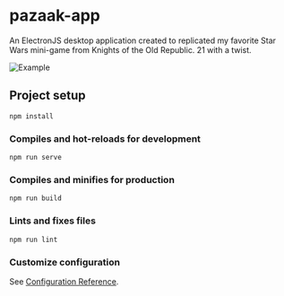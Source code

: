 # pazaak-app
An ElectronJS desktop application created to replicated my favorite Star Wars mini-game from Knights of the Old Republic. 21 with a twist. 

![Example](https://github.com/stynan27/PazaakApp/PazaakExample.gif)

## Project setup
```
npm install
```

### Compiles and hot-reloads for development
```
npm run serve
```

### Compiles and minifies for production
```
npm run build
```

### Lints and fixes files
```
npm run lint
```

### Customize configuration
See [Configuration Reference](https://cli.vuejs.org/config/).
